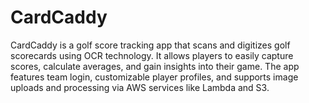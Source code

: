 # CardCaddy
CardCaddy is a golf score tracking app that scans and digitizes golf scorecards using OCR technology. It allows players to easily capture scores, calculate averages, and gain insights into their game. The app features team login, customizable player profiles, and supports image uploads and processing via AWS services like Lambda and S3.
